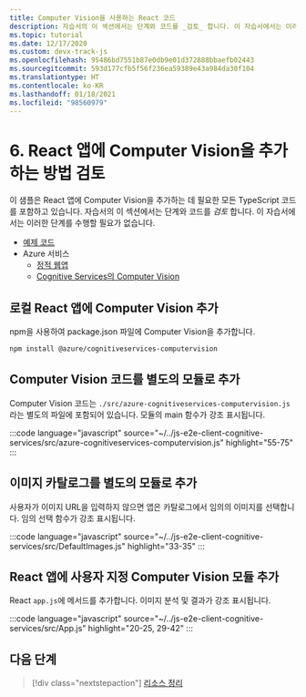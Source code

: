 ```yaml
---
title: Computer Vision을 사용하는 React 코드
description: 자습서의 이 섹션에서는 단계와 코드를 _검토_ 합니다. 이 자습서에서는 이러한 단계를 수행할 필요가 없습니다.
ms.topic: tutorial
ms.date: 12/17/2020
ms.custom: devx-track-js
ms.openlocfilehash: 95486bd7551b87e0db9e01d372888bbaefb02443
ms.sourcegitcommit: 593d177cfb5f56f236ea59389e43a984da30f104
ms.translationtype: HT
ms.contentlocale: ko-KR
ms.lasthandoff: 01/18/2021
ms.locfileid: "98560979"
---
```

# <a name="6-review-how-to-add-computer-vision-to-the-react-app"></a>6. React 앱에 Computer Vision을 추가하는 방법 검토

이 샘플은 React 앱에 Computer Vision을 추가하는 데 필요한 모든 TypeScript 코드를 포함하고 있습니다. 자습서의 이 섹션에서는 단계와 코드를 _검토_ 합니다. 이 자습서에서는 이러한 단계를 수행할 필요가 없습니다. 

* [예제 코드](https://github.com/Azure-Samples/js-e2e-client-cognitive-services)
* Azure 서비스
    * [정적 웹앱](/azure/static-web-apps)
    * [Cognitive Services의 Computer Vision](/azure/cognitive-services/computer-vision/)

## <a name="add-computer-vision-to-local-react-app"></a>로컬 React 앱에 Computer Vision 추가

npm을 사용하여 package.json 파일에 Computer Vision을 추가합니다. 

```bash
npm install @azure/cognitiveservices-computervision 
```

## <a name="add-computer-vision-code-as-separate-module"></a>Computer Vision 코드를 별도의 모듈로 추가

Computer Vision 코드는 `./src/azure-cognitiveservices-computervision.js`라는 별도의 파일에 포함되어 있습니다. 모듈의 main 함수가 강조 표시됩니다. 

:::code language="javascript" source="~/../js-e2e-client-cognitive-services/src/azure-cognitiveservices-computervision.js" highlight="55-75" :::

## <a name="add-catalog-of-images-as-separate-module"></a>이미지 카탈로그를 별도의 모듈로 추가

사용자가 이미지 URL을 입력하지 않으면 앱은 카탈로그에서 임의의 이미지를 선택합니다. 임의 선택 함수가 강조 표시됩니다. 

:::code language="javascript" source="~/../js-e2e-client-cognitive-services/src/DefaultImages.js" highlight="33-35" :::

## <a name="add-custom-computer-vision-module-to-react-app"></a>React 앱에 사용자 지정 Computer Vision 모듈 추가

React `app.js`에 메서드를 추가합니다. 이미지 분석 및 결과가 강조 표시됩니다.

:::code language="javascript" source="~/../js-e2e-client-cognitive-services/src/App.js" highlight="20-25, 29-42" :::

## <a name="next-step"></a>다음 단계

> [!div class="nextstepaction"]
> [리소스 정리](clean-up-resources.md)